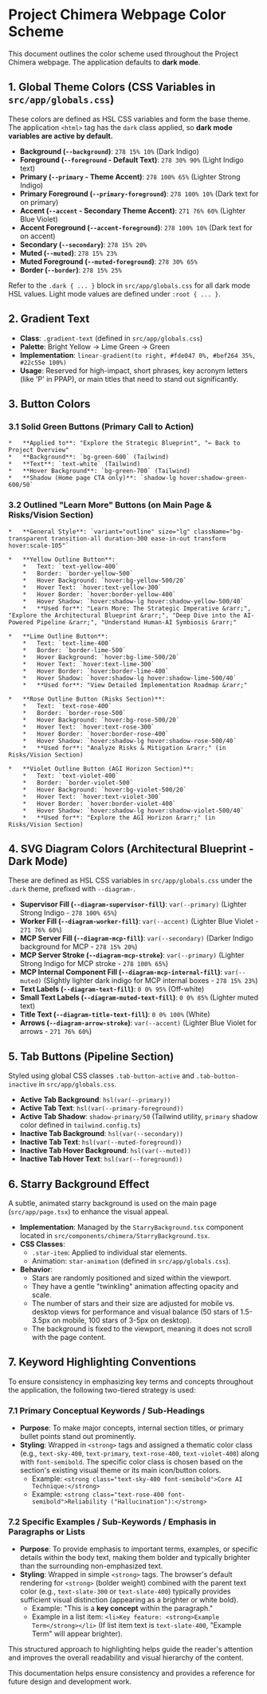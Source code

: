 # Project Chimera Webpage Color Scheme

This document outlines the color scheme used throughout the Project Chimera webpage. The application defaults to **dark mode**.

## 1. Global Theme Colors (CSS Variables in `src/app/globals.css`)

These colors are defined as HSL CSS variables and form the base theme. The application `<html>` tag has the `dark` class applied, so **dark mode variables are active by default.**

*   **Background (`--background`)**: `278 15% 10%` (Dark Indigo)
*   **Foreground (`--foreground` - Default Text)**: `278 30% 90%` (Light Indigo text)
*   **Primary (`--primary` - Theme Accent)**: `278 100% 65%` (Lighter Strong Indigo)
*   **Primary Foreground (`--primary-foreground`)**: `278 100% 10%` (Dark text for on primary)
*   **Accent (`--accent` - Secondary Theme Accent)**: `271 76% 60%` (Lighter Blue Violet)
*   **Accent Foreground (`--accent-foreground`)**: `278 100% 10%` (Dark text for on accent)
*   **Secondary (`--secondary`)**: `278 15% 20%`
*   **Muted (`--muted`)**: `278 15% 23%`
*   **Muted Foreground (`--muted-foreground`)**: `278 30% 65%`
*   **Border (`--border`)**: `278 15% 25%`

Refer to the `.dark { ... }` block in `src/app/globals.css` for all dark mode HSL values. Light mode values are defined under `:root { ... }`.

## 2. Gradient Text

*   **Class**: `.gradient-text` (defined in `src/app/globals.css`)
*   **Palette**: Bright Yellow -> Lime Green -> Green
*   **Implementation**: `linear-gradient(to right, #fde047 0%, #bef264 35%, #22c55e 100%)`
*   **Usage**: Reserved for high-impact, short phrases, key acronym letters (like 'P' in PPAP), or main titles that need to stand out significantly.

## 3. Button Colors

### 3.1 Solid Green Buttons (Primary Call to Action)
    *   **Applied to**: "Explore the Strategic Blueprint", "← Back to Project Overview"
    *   **Background**: `bg-green-600` (Tailwind)
    *   **Text**: `text-white` (Tailwind)
    *   **Hover Background**: `bg-green-700` (Tailwind)
    *   **Shadow (Home page CTA only)**: `shadow-lg hover:shadow-green-600/50`

### 3.2 Outlined "Learn More" Buttons (on Main Page & Risks/Vision Section)
    *   **General Style**: `variant="outline" size="lg" className="bg-transparent transition-all duration-300 ease-in-out transform hover:scale-105"`

    *   **Yellow Outline Button**:
        *   Text: `text-yellow-400`
        *   Border: `border-yellow-500`
        *   Hover Background: `hover:bg-yellow-500/20`
        *   Hover Text: `hover:text-yellow-300`
        *   Hover Border: `hover:border-yellow-400`
        *   Hover Shadow: `hover:shadow-lg hover:shadow-yellow-500/40`
        *   **Used for**: "Learn More: The Strategic Imperative &rarr;", "Explore the Architectural Blueprint &rarr;", "Deep Dive into the AI-Powered Pipeline &rarr;", "Understand Human-AI Symbiosis &rarr;"

    *   **Lime Outline Button**:
        *   Text: `text-lime-400`
        *   Border: `border-lime-500`
        *   Hover Background: `hover:bg-lime-500/20`
        *   Hover Text: `hover:text-lime-300`
        *   Hover Border: `hover:border-lime-400`
        *   Hover Shadow: `hover:shadow-lg hover:shadow-lime-500/40`
        *   **Used for**: "View Detailed Implementation Roadmap &rarr;"

    *   **Rose Outline Button (Risks Section)**:
        *   Text: `text-rose-400`
        *   Border: `border-rose-500`
        *   Hover Background: `hover:bg-rose-500/20`
        *   Hover Text: `hover:text-rose-300`
        *   Hover Border: `hover:border-rose-400`
        *   Hover Shadow: `hover:shadow-lg hover:shadow-rose-500/40`
        *   **Used for**: "Analyze Risks & Mitigation &rarr;" (in Risks/Vision Section)

    *   **Violet Outline Button (AGI Horizon Section)**:
        *   Text: `text-violet-400`
        *   Border: `border-violet-500`
        *   Hover Background: `hover:bg-violet-500/20`
        *   Hover Text: `hover:text-violet-300`
        *   Hover Border: `hover:border-violet-400`
        *   Hover Shadow: `hover:shadow-lg hover:shadow-violet-500/40`
        *   **Used for**: "Explore the AGI Horizon &rarr;" (in Risks/Vision Section)


## 4. SVG Diagram Colors (Architectural Blueprint - Dark Mode)

These are defined as HSL CSS variables in `src/app/globals.css` under the `.dark` theme, prefixed with `--diagram-`.

*   **Supervisor Fill (`--diagram-supervisor-fill`)**: `var(--primary)` (Lighter Strong Indigo - `278 100% 65%`)
*   **Worker Fill (`--diagram-worker-fill`)**: `var(--accent)` (Lighter Blue Violet - `271 76% 60%`)
*   **MCP Server Fill (`--diagram-mcp-fill`)**: `var(--secondary)` (Darker Indigo background for MCP - `278 15% 20%`)
*   **MCP Server Stroke (`--diagram-mcp-stroke`)**: `var(--primary)` (Lighter Strong Indigo for MCP stroke - `278 100% 65%`)
*   **MCP Internal Component Fill (`--diagram-mcp-internal-fill`)**: `var(--muted)` (Slightly lighter dark indigo for MCP internal boxes - `278 15% 23%`)
*   **Text Labels (`--diagram-text-fill`)**: `0 0% 95%` (Off-white)
*   **Small Text Labels (`--diagram-muted-text-fill`)**: `0 0% 85%` (Lighter muted text)
*   **Title Text (`--diagram-title-text-fill`)**: `0 0% 100%` (White)
*   **Arrows (`--diagram-arrow-stroke`)**: `var(--accent)` (Lighter Blue Violet for arrows - `271 76% 60%`)

## 5. Tab Buttons (Pipeline Section)

Styled using global CSS classes `.tab-button-active` and `.tab-button-inactive` in `src/app/globals.css`.

*   **Active Tab Background**: `hsl(var(--primary))`
*   **Active Tab Text**: `hsl(var(--primary-foreground))`
*   **Active Tab Shadow**: `shadow-primary/50` (Tailwind utility, `primary` shadow color defined in `tailwind.config.ts`)
*   **Inactive Tab Background**: `hsl(var(--secondary))`
*   **Inactive Tab Text**: `hsl(var(--muted-foreground))`
*   **Inactive Tab Hover Background**: `hsl(var(--muted))`
*   **Inactive Tab Hover Text**: `hsl(var(--foreground))`

## 6. Starry Background Effect

A subtle, animated starry background is used on the main page (`src/app/page.tsx`) to enhance the visual appeal.

*   **Implementation**: Managed by the `StarryBackground.tsx` component located in `src/components/chimera/StarryBackground.tsx`.
*   **CSS Classes**:
    *   `.star-item`: Applied to individual star elements.
    *   Animation: `star-animation` (defined in `src/app/globals.css`).
*   **Behavior**:
    *   Stars are randomly positioned and sized within the viewport.
    *   They have a gentle "twinkling" animation affecting opacity and scale.
    *   The number of stars and their size are adjusted for mobile vs. desktop views for performance and visual balance (50 stars of 1.5-3.5px on mobile, 100 stars of 3-5px on desktop).
    *   The background is fixed to the viewport, meaning it does not scroll with the page content.

## 7. Keyword Highlighting Conventions

To ensure consistency in emphasizing key terms and concepts throughout the application, the following two-tiered strategy is used:

### 7.1 Primary Conceptual Keywords / Sub-Headings
*   **Purpose**: To make major concepts, internal section titles, or primary bullet points stand out prominently.
*   **Styling**: Wrapped in `<strong>` tags and assigned a thematic color class (e.g., `text-sky-400`, `text-primary`, `text-rose-400`, `text-violet-400`) along with `font-semibold`. The specific color class is chosen based on the section's existing visual theme or its main icon/button colors.
    *   Example: `<strong class="text-sky-400 font-semibold">Core AI Technique:</strong>`
    *   Example: `<strong class="text-rose-400 font-semibold">Reliability ("Hallucination"):</strong>`

### 7.2 Specific Examples / Sub-Keywords / Emphasis in Paragraphs or Lists
*   **Purpose**: To provide emphasis to important terms, examples, or specific details within the body text, making them bolder and typically brighter than the surrounding non-emphasized text.
*   **Styling**: Wrapped in simple `<strong>` tags. The browser's default rendering for `<strong>` (bolder weight) combined with the parent text color (e.g., `text-slate-300` or `text-slate-400`) typically provides sufficient visual distinction (appearing as a brighter or white bold).
    *   Example: "This is a <strong>key concept</strong> within the paragraph."
    *   Example in a list item: `<li>Key feature: <strong>Example Term</strong></li>` (If list item text is `text-slate-400`, "Example Term" will appear brighter).

This structured approach to highlighting helps guide the reader's attention and improves the overall readability and visual hierarchy of the content.

This documentation helps ensure consistency and provides a reference for future design and development work.

